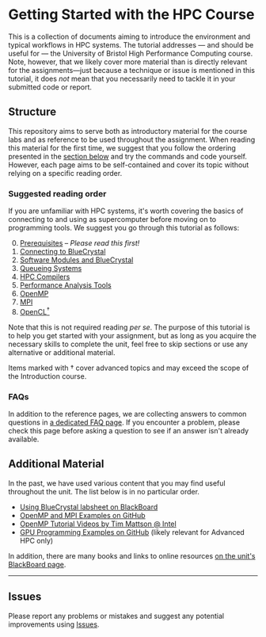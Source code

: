 Getting Started with the HPC Course
===================================


This is a collection of documents aiming to introduce the environment and typical workflows in HPC systems.
The tutorial addresses — and should be useful for — the University of Bristol High Performance Computing course.
Note, however, that we likely cover more material than is directly relevant for the assignments—just because a technique or issue is mentioned in this tutorial, it does _not_ mean that you necessarily need to tackle it in your submitted code or report.

## Structure

This repository aims to serve both as introductory material for the course labs and as reference to be used throughout the assignment.
When reading this material for the first time, we suggest that you follow the ordering presented in the [section below](#suggested-reading-order) and try the commands and code yourself.
However, each page aims to be self-contained and cover its topic without relying on a specific reading order.

### Suggested reading order

If you are unfamiliar with HPC systems, it's worth covering the basics of connecting to and using as supercomputer before moving on to programming tools.
We suggest you go through this tutorial as follows:

0. [Prerequisites](0_Prerequisites.md) – _Please read this first!_
1. [Connecting to BlueCrystal](1_Connecting_to_BlueCrystal.md)
2. [Software Modules and BlueCrystal](2_Modules.md)
3. [Queueing Systems](3_Queueing_Systems.md)
4. [HPC Compilers](4_Compilers.md)
5. [Performance Analysis Tools](5_Performance_Analysis_Tools.md)
6. [OpenMP](7_OpenMP.md)
7. [MPI](6_MPI.md)
8. [OpenCL<sup>†</sup>](8_OpenCL.md)

<!-- TODO: If we switch to BCp4, add SLURM instructions and update modules names -->

Note that this is not required reading _per se_.
The purpose of this tutorial is to help you get started with your assignment, but as long as you acquire the necessary skills to complete the unit, feel free to skip sections or use any alternative or additional material.

Items marked with † cover advanced topics and may exceed the scope of the Introduction course.

### FAQs

In addition to the reference pages, we are collecting answers to common questions in [a dedicated FAQ page](FAQ.md).
If you encounter a problem, please check this page before asking a question to see if an answer isn't already available.

## Additional Material

In the past, we have used various content that you may find useful throughout the unit. The list below is in no particular order.

- [Using BlueCrystal labsheet on BlackBoard](https://www.ole.bris.ac.uk/bbcswebdav/pid-3307009-dt-content-rid-9643695_2/courses/COMS30005_2018/Open%20Access%20for%20CS/labs/intro-handout.pdf)
- [OpenMP and MPI Examples on GitHub](https://github.com/UoB-HPC/hpc-course-examples)
- [OpenMP Tutorial Videos by Tim Mattson @ Intel](https://www.youtube.com/watch?v=nE-xN4Bf8XI&list=PLLX-Q6B8xqZ8n8bwjGdzBJ25X2utwnoEG)
- [GPU Programming Examples on GitHub](https://github.com/UoB-HPC/advanced-hpc-examples) (likely relevant for Advanced HPC only)

In addition, there are many books and links to online resources [on the unit's BlackBoard page](https://www.ole.bris.ac.uk/webapps/blackboard/content/listContentEditable.jsp?content_id=_4566993_1&course_id=_240828_1&mode=reset).

----

## Issues

Please report any problems or mistakes and suggest any potential improvements using [Issues](https://github.com/UoB-HPC/hpc-course-getting-started/issues).
